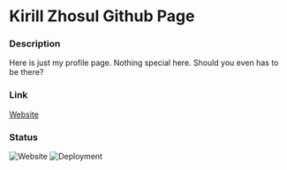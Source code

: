 # Kirill Zhosul Github Page

### Description
Here is just my profile page. 
Nothing special here. 
Should you even has to be there?

### Link
[Website](https://kirillzhosul.github.io)

### Status
![Website](https://img.shields.io/website?url=https%3A%2F%2Fkirillzhosul.github.io) ![Deployment](https://img.shields.io/github/checks-status/kirillzhosul/kirillzhosul.github.io/main?label=deployment) 
